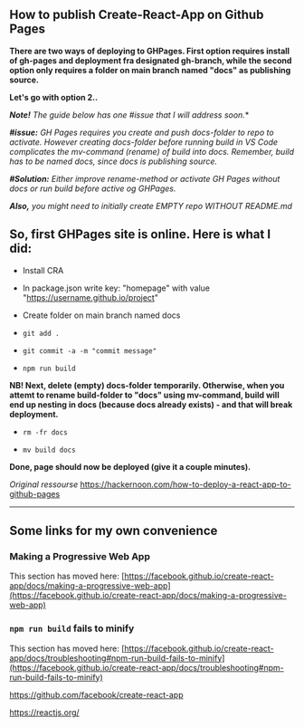 ## How to publish Create-React-App on Github Pages ##

**There are two ways of deploying to GHPages.
First option requires install of gh-pages and deployment fra designated gh-branch, while the second option only requires a folder on main branch named "docs" as publishing source.**

**Let's go with option 2..**


***Note!** *The guide below has one #issue that I will address soon.***

***#issue:** GH Pages requires you create and push docs-folder to repo to activate. However creating docs-folder before running build in VS Code complicates the mv-command (rename) of build into docs. Remember, build has to be named docs, since docs is publishing source.*

***#Solution:** Either improve rename-method or activate GH Pages without docs or run build before active og GHPages.*

***Also,** you might need to initially create EMPTY repo WITHOUT README.md* 

## So, first GHPages site is online. Here is what I did:

- Install CRA

- In package.json write key: "homepage" with value "https://username.github.io/project"

- Create folder on main branch named docs

- `git add .`

- `git commit -a -m "commit message"`

- `npm run build`

**NB! Next, delete (empty) docs-folder temporarily. Otherwise, when you attemt to rename build-folder to "docs" using mv-command, build will end up nesting in docs (because docs already exists) - and that will break deployment.**

- `rm -fr docs`

- `mv build docs`

**Done, page should now be deployed (give it a couple minutes).**

*Original ressourse* https://hackernoon.com/how-to-deploy-a-react-app-to-github-pages

---


## Some links for my own convenience



### Making a Progressive Web App

This section has moved here: [https://facebook.github.io/create-react-app/docs/making-a-progressive-web-app](https://facebook.github.io/create-react-app/docs/making-a-progressive-web-app)

### `npm run build` fails to minify

This section has moved here: [https://facebook.github.io/create-react-app/docs/troubleshooting#npm-run-build-fails-to-minify](https://facebook.github.io/create-react-app/docs/troubleshooting#npm-run-build-fails-to-minify)



https://github.com/facebook/create-react-app

https://reactjs.org/
